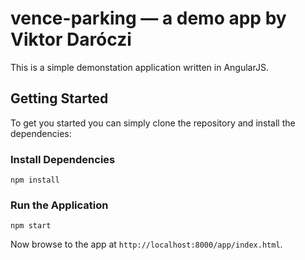 # vence-parking — a demo app by Viktor Daróczi

This is a simple demonstation application written in AngularJS.


## Getting Started

To get you started you can simply clone the repository and install the dependencies:


### Install Dependencies

```
npm install
```

### Run the Application

```
npm start
```

Now browse to the app at `http://localhost:8000/app/index.html`.




